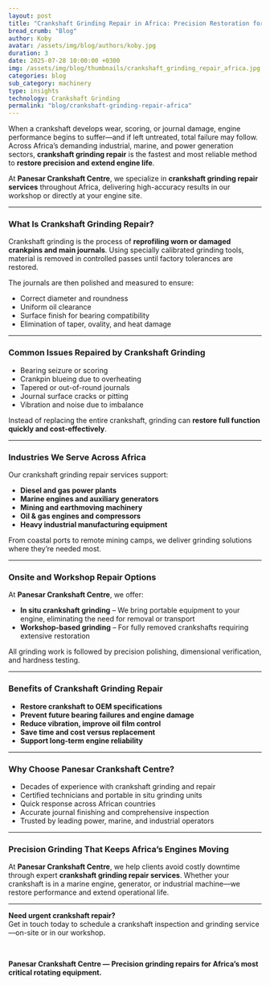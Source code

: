 ```yaml
---
layout: post
title: "Crankshaft Grinding Repair in Africa: Precision Restoration for Critical Engines"
bread_crumb: "Blog"
author: Koby
avatar: /assets/img/blog/authors/koby.jpg
duration: 3
date: 2025-07-28 10:00:00 +0300
img: /assets/img/blog/thumbnails/crankshaft_grinding_repair_africa.jpg 1x, /assets/img/blog/thumbnails/280725m.jpg 2x
categories: blog
sub_category: machinery
type: insights
technology: Crankshaft Grinding
permalink: "blog/crankshaft-grinding-repair-africa"
---
```


When a crankshaft develops wear, scoring, or journal damage, engine performance begins to suffer—and if left untreated, total failure may follow. Across Africa’s demanding industrial, marine, and power generation sectors, **crankshaft grinding repair** is the fastest and most reliable method to **restore precision and extend engine life**.

At **Panesar Crankshaft Centre**, we specialize in **crankshaft grinding repair services** throughout Africa, delivering high-accuracy results in our workshop or directly at your engine site.

---

### **What Is Crankshaft Grinding Repair?**

Crankshaft grinding is the process of **reprofiling worn or damaged crankpins and main journals**. Using specially calibrated grinding tools, material is removed in controlled passes until factory tolerances are restored.

The journals are then polished and measured to ensure:

- Correct diameter and roundness  
- Uniform oil clearance  
- Surface finish for bearing compatibility  
- Elimination of taper, ovality, and heat damage  

---

### **Common Issues Repaired by Crankshaft Grinding**

- Bearing seizure or scoring  
- Crankpin blueing due to overheating  
- Tapered or out-of-round journals  
- Journal surface cracks or pitting  
- Vibration and noise due to imbalance  

Instead of replacing the entire crankshaft, grinding can **restore full function quickly and cost-effectively**.

---

### **Industries We Serve Across Africa**

Our crankshaft grinding repair services support:

- **Diesel and gas power plants**  
- **Marine engines and auxiliary generators**  
- **Mining and earthmoving machinery**  
- **Oil & gas engines and compressors**  
- **Heavy industrial manufacturing equipment**  

From coastal ports to remote mining camps, we deliver grinding solutions where they’re needed most.

---

### **Onsite and Workshop Repair Options**

At **Panesar Crankshaft Centre**, we offer:

- **In situ crankshaft grinding** – We bring portable equipment to your engine, eliminating the need for removal or transport  
- **Workshop-based grinding** – For fully removed crankshafts requiring extensive restoration  

All grinding work is followed by precision polishing, dimensional verification, and hardness testing.

---

### **Benefits of Crankshaft Grinding Repair**

- **Restore crankshaft to OEM specifications**  
- **Prevent future bearing failures and engine damage**  
- **Reduce vibration, improve oil film control**  
- **Save time and cost versus replacement**  
- **Support long-term engine reliability**  

---

### **Why Choose Panesar Crankshaft Centre?**

- Decades of experience with crankshaft grinding and repair  
- Certified technicians and portable in situ grinding units  
- Quick response across African countries  
- Accurate journal finishing and comprehensive inspection  
- Trusted by leading power, marine, and industrial operators  

---

### **Precision Grinding That Keeps Africa’s Engines Moving**

At **Panesar Crankshaft Centre**, we help clients avoid costly downtime through expert **crankshaft grinding repair services**. Whether your crankshaft is in a marine engine, generator, or industrial machine—we restore performance and extend operational life.

---

**Need urgent crankshaft repair?**  
Get in touch today to schedule a crankshaft inspection and grinding service—on-site or in our workshop.

<br>

**Panesar Crankshaft Centre — Precision grinding repairs for Africa’s most critical rotating equipment.**

